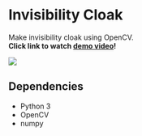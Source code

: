 # Invisibility Cloak

Make invisibility cloak using OpenCV.  
**Click link to watch [demo video]()!**  

![](https://github.com/kairess/invisibility_cloak/raw/master/videos/result.gif)  

## Dependencies
- Python 3
- OpenCV
- numpy
